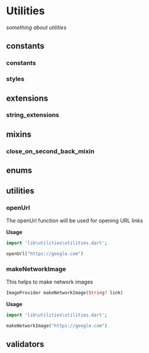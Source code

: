 # Utilities
*something about utilities*

## constants

### constants

### styles

## extensions

### string_extensions

## mixins

### close_on_second_back_mixin

## enums

## utilities

### openUrl

The openUrl function will be used for opening URL links

**Usage**
```dart
import 'lib\utilities\utilities.dart';

openUrl("https://google.com")
```

### makeNetworkImage

This helps to make network images
```dart
ImageProvider makeNetworkImage(String? link)
```


**Usage**
```dart
import 'lib\utilities\utilities.dart';

makeNetworkImage("https://google.com")
```

## validators
